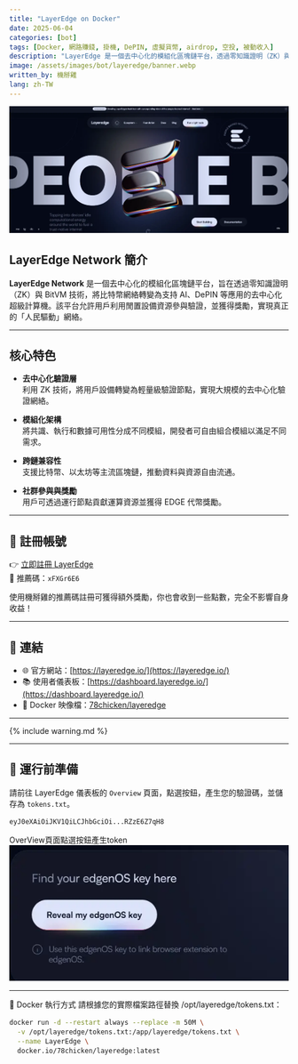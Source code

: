 ```yaml
---
title: "LayerEdge on Docker"
date: 2025-06-04
categories: [bot]
tags: [Docker, 網路賺錢, 掛機, DePIN, 虛擬貨幣, airdrop, 空投, 被動收入]
description: "LayerEdge 是一個去中心化的模組化區塊鏈平台，透過零知識證明（ZK）與 BitVM 技術，將比特幣網絡轉變為支持 AI、DePIN 等應用的去中心化超級計算機。"
image: /assets/images/bot/layeredge/banner.webp
written_by: 機掰雞
lang: zh-TW
---
```


![LayerEdge 封面圖](/assets/images/bot/layeredge/banner.webp)

## LayerEdge Network 簡介

**LayerEdge Network** 是一個去中心化的模組化區塊鏈平台，旨在透過零知識證明（ZK）與 BitVM 技術，將比特幣網絡轉變為支持 AI、DePIN 等應用的去中心化超級計算機。該平台允許用戶利用閒置設備資源參與驗證，並獲得獎勵，實現真正的「人民驅動」網絡。

---

## 核心特色

- **去中心化驗證層**  
  利用 ZK 技術，將用戶設備轉變為輕量級驗證節點，實現大規模的去中心化驗證網絡。

- **模組化架構**  
  將共識、執行和數據可用性分成不同模組，開發者可自由組合模組以滿足不同需求。

- **跨鏈兼容性**  
  支援比特幣、以太坊等主流區塊鏈，推動資料與資源自由流通。

- **社群參與與獎勵**  
  用戶可透過運行節點貢獻運算資源並獲得 EDGE 代幣獎勵。

---

## 📝 註冊帳號

👉 [立即註冊 LayerEdge](https://dashboard.layeredge.io/?ref=xFXGr6E6)  
🎉 推薦碼：`xFXGr6E6`

使用機掰雞的推薦碼註冊可獲得額外獎勵，你也會收到一些點數，完全不影響自身收益！

---

## 🔗 連結

- 🌐 官方網站：[https://layeredge.io/](https://layeredge.io/)
- 📚 使用者儀表板：[https://dashboard.layeredge.io/](https://dashboard.layeredge.io/)
- 🐳 Docker 映像檔：[78chicken/layeredge](https://hub.docker.com/r/78chicken/layeredge)

---

{% include warning.md %}

---

## 📁 運行前準備

請前往 LayerEdge 儀表板的 `Overview` 頁面，點選按鈕，產生您的驗證碼，並儲存為 `tokens.txt`。

```txt
eyJ0eXAiOiJKV1QiLCJhbGciOi...RZzE6Z7qH8
```
OverView頁面點選按鈕產生token
![LayerEdge 封面圖](/assets/images/bot/layeredge/img_1.webp)

---

🐳 Docker 執行方式
請根據您的實際檔案路徑替換 /opt/layeredge/tokens.txt：

```bash
docker run -d --restart always --replace -m 50M \
  -v /opt/layeredge/tokens.txt:/app/layeredge/tokens.txt \
  --name LayerEdge \
  docker.io/78chicken/layeredge:latest
```
